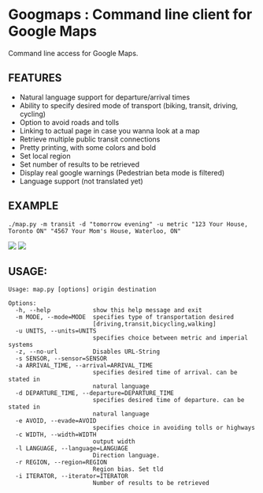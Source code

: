 Googmaps : Command line client for Google Maps
=============

Command line access for Google Maps.

FEATURES
-------------
- Natural language support for departure/arrival times
- Ability to specify desired mode of transport (biking, transit, driving, cycling)
- Option to avoid roads and tolls
- Linking to actual page in case you wanna look at a map
- Retrieve multiple public transit connections
- Pretty printing, with some colors and bold
- Set local region
- Set number of results to be retrieved 
- Display real google warnings (Pedestrian beta mode is filtered)
- Language support (not translated yet)

EXAMPLE
-------
    ./map.py -m transit -d "tomorrow evening" -u metric "123 Your House, Toronto ON" "4567 Your Mom's House, Waterloo, ON" 

<img src='http://i.imgur.com/Yr5oRx4.png'>
<img src='http://i.imgur.com/AJcCRSu.png'>

USAGE:
--------
```
Usage: map.py [options] origin destination

Options:
  -h, --help            show this help message and exit
  -m MODE, --mode=MODE  specifies type of transportation desired
                        [driving,transit,bicycling,walking]
  -u UNITS, --units=UNITS
                        specifies choice between metric and imperial systems
  -z, --no-url          Disables URL-String
  -s SENSOR, --sensor=SENSOR
  -a ARRIVAL_TIME, --arrival=ARRIVAL_TIME
                        specifies desired time of arrival. can be stated in
                        natural language
  -d DEPARTURE_TIME, --departure=DEPARTURE_TIME
                        specifies desired time of departure. can be stated in
                        natural language
  -e AVOID, --evade=AVOID
                        specifies choice in avoiding tolls or highways
  -c WIDTH, --width=WIDTH
                        output width
  -l LANGUAGE, --language=LANGUAGE
                        Direction language.
  -r REGION, --region=REGION
                        Region bias. Set tld
  -i ITERATOR, --iterator=ITERATOR
                        Number of results to be retrieved
```

